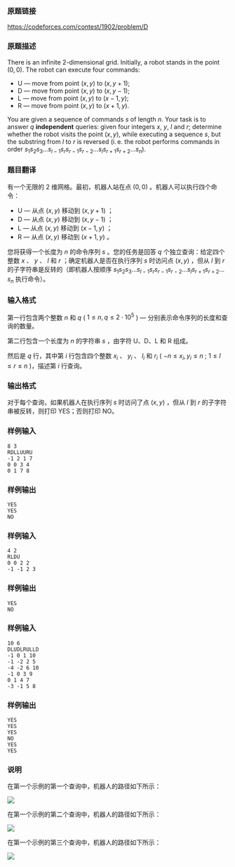 ### 原题链接
https://codeforces.com/contest/1902/problem/D

### 原题描述

There is an infinite $2$\-dimensional grid. Initially, a robot stands in the point $(0, 0)$. The robot can execute four commands:

-   U — move from point $(x, y)$ to $(x, y + 1)$;
-   D — move from point $(x, y)$ to $(x, y - 1)$;
-   L — move from point $(x, y)$ to $(x - 1, y)$;
-   R — move from point $(x, y)$ to $(x + 1, y)$.

You are given a sequence of commands $s$ of length $n$. Your task is to answer $q$ **independent** queries: given four integers $x$, $y$, $l$ and $r$; determine whether the robot visits the point $(x, y)$, while executing a sequence $s$, but the substring from $l$ to $r$ is reversed (i. e. the robot performs commands in order $s_1 s_2 s_3 \dots s_{l-1} s_r s_{r-1} s_{r-2} \dots s_l s_{r+1} s_{r+2} \dots s_n$).
### 题目翻译

有一个无限的 $2$  维网格。最初，机器人站在点 $(0, 0)$ 。机器人可以执行四个命令：

- U — 从点 $(x, y)$ 移动到 $(x, y + 1)$ ；
- D — 从点 $(x, y)$ 移动到 $(x, y - 1)$ ；
- L — 从点 $(x, y)$ 移动到 $(x - 1, y)$ ；
- R — 从点 $(x, y)$ 移动到 $(x + 1, y)$ 。

您将获得一个长度为 $n$ 的命令序列 $s$ 。您的任务是回答 $q$ 个独立查询：给定四个整数 $x$ 、 $y$ 、 $l$ 和 $r$ ；确定机器人是否在执行序列 $s$ 时访问点 $(x, y)$ ，但从 $l$ 到 $r$ 的子字符串是反转的（即机器人按顺序 $s_1 s_2 s_3 \dots s_{l-1} s_r s_{r-1} s_{r-2} \dots s_l s_{r+1} s_{r+2} \dots s_n$ 执行命令）。

### 输入格式

第一行包含两个整数 $n$ 和 $q$ ( $1 \le n, q \le 2 \cdot 10^5$ ) — 分别表示命令序列的长度和查询的数量。

第二行包含一个长度为 $n$ 的字符串 $s$ ，由字符 U、D、L 和 R 组成。

然后是 $q$ 行，其中第 $i$ 行包含四个整数 $x_i$ 、 $y_i$ 、 $l_i$ 和 $r_i$ ( $-n \le x_i, y_i \le n$ ; $1 \le l \le r \le n$ )，描述第 $i$ 行查询。

### 输出格式

对于每个查询，如果机器人在执行序列 $s$ 时访问了点 $(x, y)$ ，但从 $l$ 到 $r$ 的子字符串被反转，则打印 YES；否则打印 NO。

### 样例输入

```
8 3
RDLLUURU
-1 2 1 7
0 0 3 4
0 1 7 8
```

### 样例输出

```
YES
YES
NO
```

### 样例输入

```
4 2
RLDU
0 0 2 2
-1 -1 2 3
```

### 样例输出

```
YES
NO
```

### 样例输入

```
10 6
DLUDLRULLD
-1 0 1 10
-1 -2 2 5
-4 -2 6 10
-1 0 3 9
0 1 4 7
-3 -1 5 8
```

### 样例输出

```
YES
YES
YES
NO
YES
YES
```

### 说明


在第一个示例的第一个查询中，机器人的路径如下所示：

![](https://espresso.codeforces.com/97a9aa5b9f062afe4eda35fb2b9aa03cd5dea859.png)

在第一个示例的第二个查询中，机器人的路径如下所示：

![](https://espresso.codeforces.com/238b1203489b978f6bbd0d8c47cb4479ec4dbe03.png)

在第一个示例的第三个查询中，机器人的路径如下所示：

![](https://espresso.codeforces.com/c1a3a03fc4d1bb5d6fef595f7694924b316aa5da.png)